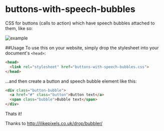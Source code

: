 buttons-with-speech-bubbles
===========================

CSS for buttons (calls to action) which have speech bubbles attached to them, like so:

![example](http://i.imgur.com/JXxdXv2.jpg)

##Usage
To use this on your website, simply drop the stylesheet into your document's `<head>`:

```html
<head>
  <link rel="stylesheet" href="buttons-with-speech-bubbles.css">
</head>
```

...and then create a button and speech bubble element like this:

```html
<div class="button-bubble">
  <a href="#" class="button">Button text</a>
  <span class="bubble">Bubble text</span>
</div>
```

Thats it!

Thanks to http://ilikepixels.co.uk/drop/bubbler/
